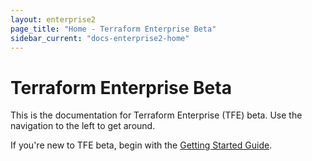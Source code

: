 ```yaml
---
layout: enterprise2
page_title: "Home - Terraform Enterprise Beta"
sidebar_current: "docs-enterprise2-home"
---
```


# Terraform Enterprise Beta

This is the documentation for Terraform Enterprise (TFE) beta. Use the navigation to the left to get around.

If you're new to TFE beta, begin with the [Getting Started Guide](./get-started-access.html).
